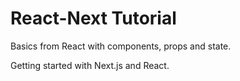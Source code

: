 # React-Next Tutorial

Basics from React with components, props and state.

Getting started with Next.js and React.
